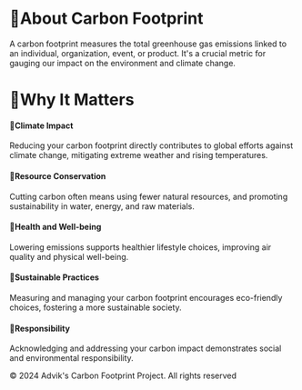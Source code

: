 # 🌳About Carbon Footprint

A carbon footprint measures the total greenhouse gas emissions linked to an individual, organization, event, or product. It's a crucial metric for gauging our impact on the environment and climate change.

# 🌳Why It Matters

####  🍃Climate Impact
Reducing your carbon footprint directly contributes to global efforts against climate change, mitigating extreme weather and rising temperatures.

#### 🍃Resource Conservation
Cutting carbon often means using fewer natural resources, and promoting sustainability in water, energy, and raw materials.

#### 🍃Health and Well-being
Lowering emissions supports healthier lifestyle choices, improving air quality and physical well-being.

#### 🍃Sustainable Practices
Measuring and managing your carbon footprint encourages eco-friendly choices, fostering a more sustainable society.

#### 🍃Responsibility
Acknowledging and addressing your carbon impact demonstrates social and environmental responsibility.







© 2024 Advik's Carbon Footprint Project. All rights reserved
